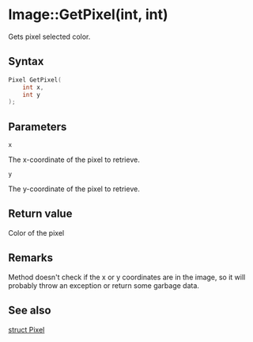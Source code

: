# Image::GetPixel(int, int)

Gets pixel selected color.

## Syntax

```cpp
Pixel GetPixel(
    int x,
    int y
);
```

## Parameters

`x`

The x-coordinate of the pixel to retrieve.

`y`

The y-coordinate of the pixel to retrieve.

## Return value

Color of the pixel

## Remarks

Method doesn't check if the x or y coordinates are in the image, so it will probably throw an exception or return some garbage data.

## See also

[struct Pixel](./struct_Pixel.md)
